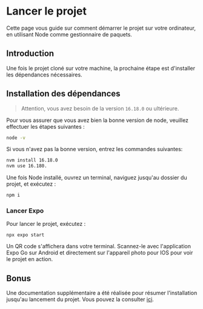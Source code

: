 # Lancer le projet

Cette page vous guide sur comment démarrer le projet sur votre ordinateur, en utilisant Node comme gestionnaire de paquets.

## Introduction

Une fois le projet cloné sur votre machine, la prochaine étape est d'installer les dépendances nécessaires.

## Installation des dépendances

> Attention, vous avez besoin de la version `16.18.0` ou ultérieure.

Pour vous assurer que vous avez bien la bonne version de node, veuillez effectuer les étapes suivantes :
```bash
node -v
```
Si vous n'avez pas la bonne version, entrez les commandes suivantes:

```bash
nvm install 16.18.0
nvm use 16.180.
```

Une fois Node installé, ouvrez un terminal, naviguez jusqu'au dossier du projet, et exécutez :

```bash
npm i
```

### Lancer Expo

Pour lancer le projet, exécutez :

```
npx expo start
```

Un QR code s'affichera dans votre terminal. Scannez-le avec l'application Expo Go sur Android et directement sur l'appareil photo pour IOS pour voir le projet en action.

## Bonus

Une documentation supplémentaire a été réalisée pour résumer l'installation jusqu'au lancement du projet. Vous pouvez la consulter [ici](https://www.canva.com/design/DAF8MJ0LswE/zw_YaCEESlQ5nHOsfp_uOQ/view).
